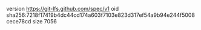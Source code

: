 version https://git-lfs.github.com/spec/v1
oid sha256:7218f17419b4dc44cd174a603f7103e823d317ef54a9b94e244f5008cece78cd
size 7056
